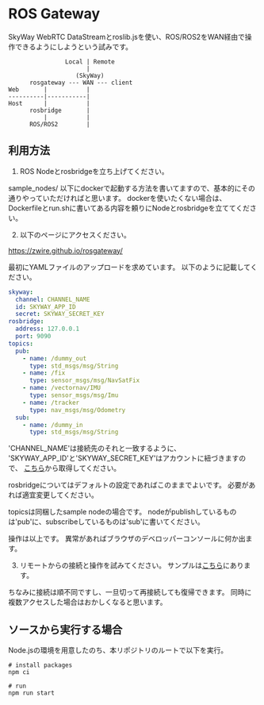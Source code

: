 # ROS Gateway

SkyWay WebRTC DataStreamとroslib.jsを使い、ROS/ROS2をWAN経由で操作できるようにしようという試みです。

```
                Local | Remote
                      |
                   (SkyWay)
      rosgateway --- WAN --- client
Web       |           |
----------|-----------|
Host      |           |
      rosbridge       |
          |           |
      ROS/ROS2        |
```

## 利用方法

1. ROS Nodeとrosbridgeを立ち上げてください。

sample_nodes/ 以下にdockerで起動する方法を書いてますので、基本的にその通りやっていただければと思います。
dockerを使いたくない場合は、Dockerfileとrun.shに書いてある内容を頼りにNodeとrosbridgeを立ててください。

2. 以下のページにアクセスください。

https://zwire.github.io/rosgateway/

最初にYAMLファイルのアップロードを求めています。
以下のように記載してください。

```yaml
skyway:
  channel: CHANNEL_NAME
  id: SKYWAY_APP_ID
  secret: SKYWAY_SECRET_KEY
rosbridge:
  address: 127.0.0.1
  port: 9090
topics:
  pub:
    - name: /dummy_out
      type: std_msgs/msg/String
    - name: /fix
      type: sensor_msgs/msg/NavSatFix
    - name: /vectornav/IMU
      type: sensor_msgs/msg/Imu
    - name: /tracker
      type: nav_msgs/msg/Odometry
  sub:
    - name: /dummy_in
      type: std_msgs/msg/String
```

'CHANNEL_NAME'は接続先のそれと一致するように、
'SKYWAY_APP_ID'と'SKYWAY_SECRET_KEY'はアカウントに紐づきますので、
[こちら](https://skyway.ntt.com/ja/)から取得してください。

rosbridgeについてはデフォルトの設定であればこのままでよいです。
必要があれば適宜変更してください。

topicsは同梱したsample nodeの場合です。
nodeがpublishしているものは'pub'に、subscribeしているものは'sub'に書いてください。

操作は以上です。
異常があればブラウザのデベロッパーコンソールに何か出ます。

3. リモートからの接続と操作を試みてください。
サンプルは[こちら](https://github.com/zwire/rosgateway_client_sample)にあります。

ちなみに接続は順不同ですし、一旦切って再接続しても復帰できます。
同時に複数アクセスした場合はおかしくなると思います。

## ソースから実行する場合

Node.jsの環境を用意したのち、本リポジトリのルートで以下を実行。

```
# install packages
npm ci

# run
npm run start
```